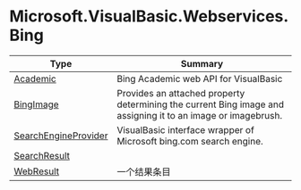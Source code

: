 ﻿
# Microsoft.VisualBasic.Webservices.Bing

|Type|Summary|
|----|-------|
|<a href="#" onClick="load('/docs/Microsoft.VisualBasic.Webservices.Bing/Academic.md')">Academic</a>|Bing Academic web API for VisualBasic|
|<a href="#" onClick="load('/docs/Microsoft.VisualBasic.Webservices.Bing/BingImage.md')">BingImage</a>|Provides an attached property determining the current Bing image and assigning it to an image or imagebrush.|
|<a href="#" onClick="load('/docs/Microsoft.VisualBasic.Webservices.Bing/SearchEngineProvider.md')">SearchEngineProvider</a>|VisualBasic interface wrapper of Microsoft bing.com search engine.|
|<a href="#" onClick="load('/docs/Microsoft.VisualBasic.Webservices.Bing/SearchResult.md')">SearchResult</a>||
|<a href="#" onClick="load('/docs/Microsoft.VisualBasic.Webservices.Bing/WebResult.md')">WebResult</a>|一个结果条目|

